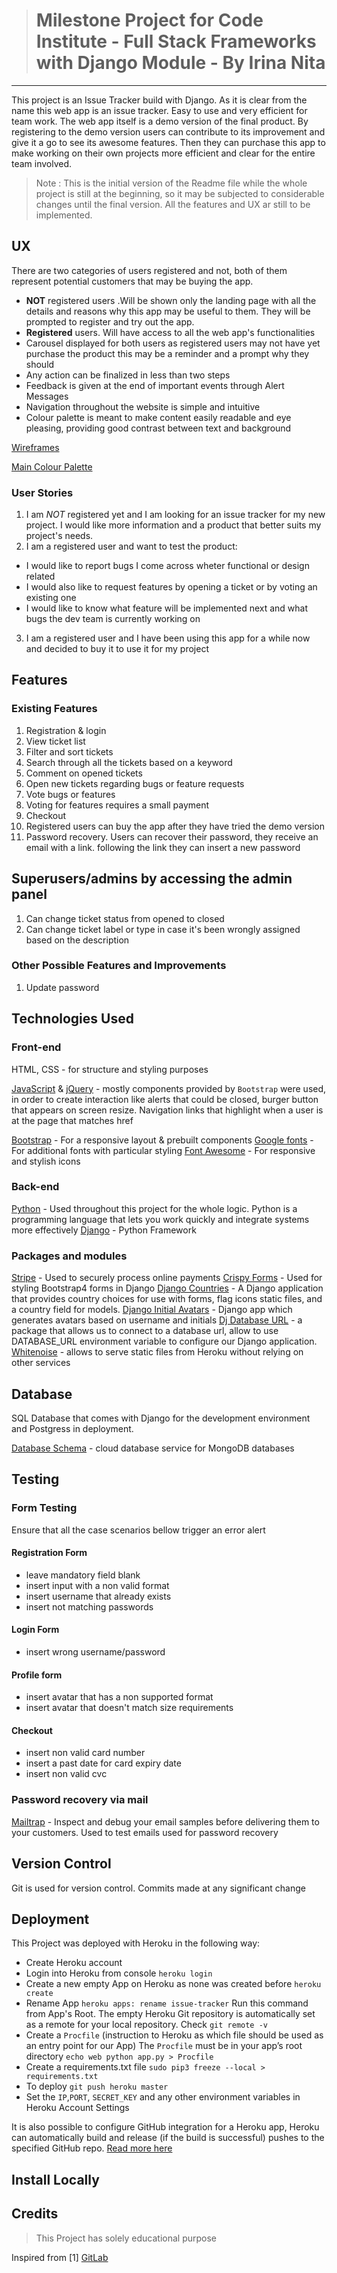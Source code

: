 > # Milestone Project for Code Institute - Full Stack Frameworks with Django Module - By Irina Nita
---
This project is an Issue Tracker build with Django. As it is clear from the name this web app is an issue tracker.
Easy to use and very efficient for team work. The web app itself is a demo version of the final product. By registering
to the demo version users can contribute to its improvement and give it a go to see its awesome features. Then they can purchase
this app  to make working on their own projects more efficient and clear for the entire team involved.

> Note : This is the initial version of the Readme file while the whole project is still at the beginning, so it may be subjected to
considerable changes until the final version. All the features and UX ar still to be implemented. 

## UX
There are two categories of users registered and not, both of them represent potential customers that may be buying the app.
* **NOT** registered users .Will be shown only the landing page with all the details and reasons why this app may be useful to them. They will be prompted to register and try out the app.
* **Registered** users. Will have access to all the web app's functionalities
* Carousel displayed for both users as registered users may not have yet purchase the product this may be a reminder and a prompt why they should
* Any action can be finalized in less than two steps
* Feedback is given at the end of important events through Alert Messages
* Navigation throughout the website is simple and intuitive
* Colour palette is meant to make content easily readable and eye pleasing, providing good contrast between text and background

[Wireframes](https://drive.google.com/drive/folders/1cM1__363xG0X4xwey0lbOpnczrzyhBps?usp=sharing)

[Main Colour Palette](https://coolors.co/ad343e-f2af29-235046-000000-e0e0ce)

### User Stories

1.  I am *NOT* registered yet and  I am looking for an issue tracker for my new project. I would like more information and a product that better suits my project's needs.
2.  I am a registered user and want to test the product:
* I would like to report bugs I come across wheter functional or design related
* I would also like to request features by opening a ticket or by voting an existing one
* I would like to know what feature will be implemented next and what bugs the dev team is currently working on
3.  I am a registered user and I have been using this app for a while now and decided to buy it to use it for my project
 

## Features

### Existing Features
1. Registration & login
2. View ticket list
3. Filter and sort tickets
4. Search through all the tickets based on a keyword
5. Comment on opened tickets
6. Open new tickets regarding bugs or feature requests
7. Vote bugs or features
8. Voting for features requires a small payment
9.  Checkout
10. Registered users can buy the app after they have tried the demo version
11. Password recovery. Users can recover their password, they receive an email with a link. following the link they can insert a new password

## Superusers/admins by accessing the admin panel
1. Can change ticket status from opened to closed
2. Can change ticket label or type in case it's been wrongly assigned based on the description

### Other Possible Features and Improvements
1. Update password


## Technologies Used

### Front-end

HTML, CSS - for structure and styling purposes

[JavaScript](https://developer.mozilla.org/en-US/docs/Web/JavaScript) & [jQuery](https://jquery.com/) - mostly components provided by `Bootstrap` were used,
in order to create interaction like alerts that could be closed, burger button that appears on
screen resize. Navigation links that highlight when a user is at the page that matches
href

[Bootstrap](https://getbootstrap.com/) - For a responsive layout & prebuilt components
[Google fonts](https://fonts.google.com/) - For additional fonts with particular styling
[Font Awesome](https://fontawesome.com/free) - For responsive and stylish icons

### Back-end

[Python](https://www.python.org/) - Used throughout this project for the whole logic.
Python is a programming language that lets you work quickly and integrate systems more effectively
[Django](http://flask.pocoo.org/) - Python Framework

### Packages and modules

[Stripe](https://stripe.com/ie) - Used to securely process online payments
[Crispy Forms](https://django-crispy-forms.readthedocs.io/en/latest/) - Used for styling Bootstrap4 forms in Django
[Django Countries](https://pypi.org/project/django-countries/) - A Django application that provides country choices for use with forms, flag icons static files, and a country field for models.
[Django Initial Avatars](https://pypi.org/project/django-initial-avatars/) - Django app which generates avatars based on username and initials
[Dj Database URL](https://pypi.org/project/dj-database-url/) - a package that allows us to connect to a database url, allow to use DATABASE_URL environment variable to configure our Django application.
[Whitenoise](https://pypi.org/project/whitenoise/) - allows to serve static files from Heroku without relying on other services

## Database

SQL Database that comes with Django for the development environment and Postgress in deployment. 

[Database Schema](https://dbdiagram.io/d/5ced18341f6a891a6a657c0a) - cloud database service for MongoDB databases


## Testing
### Form Testing
Ensure that all the case scenarios bellow trigger an error alert

####  Registration Form
* leave mandatory field blank
* insert input with a non valid format
* insert username that already exists
* insert not matching passwords

####  Login Form
* insert wrong username/password

#### Profile form
* insert avatar that has a non supported format
* insert avatar that doesn't match size requirements

#### Checkout
* insert non valid card number
* insert a past date for card expiry date
* insert non valid cvc

### Password recovery via mail
[Mailtrap](https://mailtrap.io/) -  Inspect and debug your email samples before delivering them to your customers. Used to test emails used for password recovery


## Version Control
Git is used for version control.  Commits made at any significant change

## Deployment
This Project was deployed with Heroku in the following way:
* Create Heroku account
* Login into Heroku from console `heroku login`
* Create a new empty App on Heroku as none was created before `heroku create` 
* Rename App `heroku apps: rename issue-tracker`
Run this command from App's Root. The empty Heroku Git repository is automatically set as a remote for your local repository.
Check `git remote -v`
* Create a `Procfile` (instruction to Heroku as which file should be used as an entry point for our App)
The `Procfile` must be in your app’s root directory `echo web python app.py > Procfile`
* Create a requirements.txt file `sudo pip3 freeze --local > requirements.txt`
* To deploy `git push heroku master`
* Set the `IP`,`PORT`, `SECRET_KEY` and any other environment variables in Heroku Account Settings

It is also possible to configure GitHub integration for a Heroku app, Heroku can automatically build and release (if the build is successful) pushes to the specified GitHub repo.
[Read more here](https://devcenter.heroku.com/articles/github-integration)

## Install Locally


## Credits

> This Project has solely educational purpose

Inspired from
[1] [GitLab](https://gitlab.com/gitlab-com)
